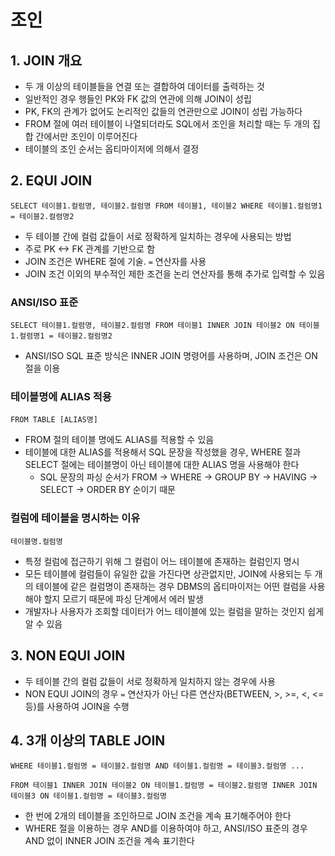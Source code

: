 조인
========

## 1. JOIN 개요

- 두 개 이상의 테이블들을 연결 또는 결합하여 데이터를 출력하는 것
- 일반적인 경우 행들인 PK와 FK 값의 연관에 의해 JOIN이 성립
- PK, FK의 관계가 없어도 논리적인 값들의 연관만으로 JOIN이 성립 가능하다
- FROM 절에 여러 테이블이 나열되더라도 SQL에서 조인을 처리할 때는 두 개의 집합 간에서만 조인이 이루어진다
- 테이블의 조인 순서는 옵티마이저에 의해서 결정

## 2. EQUI JOIN

`SELECT 테이블1.컬럼명, 테이블2.컬럼명 FROM 테이블1, 테이블2 WHERE 테이블1.컬럼명1 = 테이블2.컬렴명2`

- 두 테이블 간에 컬럼 값들이 서로 정확하게 일치하는 경우에 사용되는 방법
- 주로 PK <-> FK 관계를 기반으로 함
- JOIN 조건은 WHERE 절에 기술. `=` 연산자를 사용
- JOIN 조건 이외의 부수적인 제한 조건을 논리 연산자를 통해 추가로 입력할 수 있음

### ANSI/ISO 표준

`SELECT 테이블1.컬렴명, 테이블2.컬럼명 FROM 테이블1 INNER JOIN 테이블2 ON 테이블1.컬렴명1 = 테이블2.컬럼명2`

- ANSI/ISO SQL 표준 방식은 INNER JOIN 명령어를 사용하며, JOIN 조건은 ON 절을 이용

### 테이블명에 ALIAS 적용

`FROM TABLE [ALIAS명]`

- FROM 절의 테이블 명에도 ALIAS를 적용할 수 있음
- 테이블에 대한 ALIAS를 적용해서 SQL 문장을 작성했을 경우, WHERE 절과 SELECT 절에는 테이블명이 아닌 테이블에 대한 ALIAS 명을 사용해야 한다
  - SQL 문장의 파싱 순서가 FROM -> WHERE -> GROUP BY -> HAVING -> SELECT -> ORDER BY 순이기 때문


### 컬럼에 테이블을 명시하는 이유

`테이블명.컬럼명`

- 특정 컬럼에 접근하기 위해 그 컬럼이 어느 테이블에 존재하는 컬럼인지 명시
- 모든 테이블에 컬럼들이 유일한 값을 가진다면 상관없지만, JOIN에 사용되는 두 개의 테이블에 같은 컬럼명이 존재하는 경우 DBMS의 옵티마이저는 어떤 컬럼을 사용해야 할지 모르기 때문에 파싱 단계에서 에러 발생
- 개발자나 사용자가 조회할 데이터가 어느 테이블에 있는 컬럼을 말하는 것인지 쉽게 알 수 있음


## 3. NON EQUI JOIN

- 두 테이블 간의 컬럼 값들이 서로 정확하게 일치하지 않는 경우에 사용
- NON EQUI JOIN의 경우 `=` 연산자가 아닌 다른 연산자(BETWEEN, >, >=, <, <= 등)를 사용하여 JOIN을 수행


## 4. 3개 이상의 TABLE JOIN

`WHERE 테이블1.컬럼명 = 테이블2.컬럼명 AND 테이블1.컬럼명 = 테이블3.컬럼명 ...`

`FROM 테이블1 INNER JOIN 테이블2 ON 테이블1.컬럼명 = 테이블2.컬럼명 INNER JOIN 테이블3 ON 테이블1.컬럼명 = 테이블3.컬럼명`

- 한 번에 2개의 테이블을 조인하므로 JOIN 조건을 계속 표기해주어야 한다
- WHERE 절을 이용하는 경우 AND를 이용하여야 하고, ANSI/ISO 표준의 경우 AND 없이 INNER JOIN 조건을 계속 표기한다